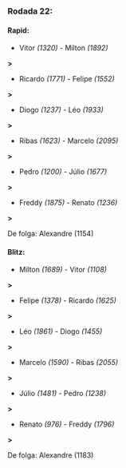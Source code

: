 ### Rodada 22:

#### Rapid:

* Vitor *(1320)*     -     Milton *(1892)*

 **>** 
* Ricardo *(1771)*     -     Felipe *(1552)*

 **>** 
* Diogo *(1237)*     -     Léo *(1933)*

 **>** 
* Ribas *(1623)*     -     Marcelo *(2095)*

 **>** 
* Pedro *(1200)*     -     Júlio *(1677)*

 **>** 
* Freddy *(1875)*     -     Renato *(1236)*

 **>** 

De folga: Alexandre (1154)

#### Blitz:

* Milton *(1689)*     -     Vitor *(1108)*

 **>** 
* Felipe *(1378)*     -     Ricardo *(1625)*

 **>** 
* Léo *(1861)*     -     Diogo *(1455)*

 **>** 
* Marcelo *(1590)*     -     Ribas *(2055)*

 **>** 
* Júlio *(1481)*     -     Pedro *(1238)*

 **>** 
* Renato *(976)*     -     Freddy *(1796)*

 **>** 

De folga: Alexandre (1183)


